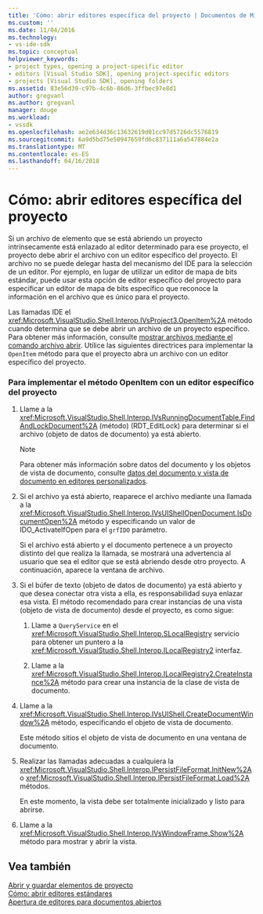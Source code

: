 ```yaml
---
title: 'Cómo: abrir editores específica del proyecto | Documentos de Microsoft'
ms.custom: ''
ms.date: 11/04/2016
ms.technology:
- vs-ide-sdk
ms.topic: conceptual
helpviewer_keywords:
- project types, opening a project-specific editor
- editors [Visual Studio SDK], opening project-specific editors
- projects [Visual Studio SDK], opening folders
ms.assetid: 83e56d39-c97b-4c6b-86d6-3ffbec97e8d1
author: gregvanl
ms.author: gregvanl
manager: douge
ms.workload:
- vssdk
ms.openlocfilehash: ae2e634d36c13632619d01cc97d5726dc5576819
ms.sourcegitcommit: 6a9d5bd75e50947659fd6c837111a6a547884e2a
ms.translationtype: MT
ms.contentlocale: es-ES
ms.lasthandoff: 04/16/2018
---
```

# <a name="how-to-open-project-specific-editors"></a>Cómo: abrir editores específica del proyecto
Si un archivo de elemento que se está abriendo un proyecto intrínsecamente está enlazado al editor determinado para ese proyecto, el proyecto debe abrir el archivo con un editor específico del proyecto. El archivo no se puede delegar hasta del mecanismo del IDE para la selección de un editor. Por ejemplo, en lugar de utilizar un editor de mapa de bits estándar, puede usar esta opción de editor específico del proyecto para especificar un editor de mapa de bits específico que reconoce la información en el archivo que es único para el proyecto.  
  
 Las llamadas IDE el <xref:Microsoft.VisualStudio.Shell.Interop.IVsProject3.OpenItem%2A> método cuando determina que se debe abrir un archivo de un proyecto específico. Para obtener más información, consulte [mostrar archivos mediante el comando archivo abrir](../extensibility/internals/displaying-files-by-using-the-open-file-command.md). Utilice las siguientes directrices para implementar la `OpenItem` método para que el proyecto abra un archivo con un editor específico del proyecto.  
  
### <a name="to-implement-the-openitem-method-with-a-project-specific-editor"></a>Para implementar el método OpenItem con un editor específico del proyecto  
  
1.  Llame a la <xref:Microsoft.VisualStudio.Shell.Interop.IVsRunningDocumentTable.FindAndLockDocument%2A> (método) (RDT_EditLock) para determinar si el archivo (objeto de datos de documento) ya está abierto.  
  
    > [!NOTE]
    >  Para obtener más información sobre datos del documento y los objetos de vista de documento, consulte [datos del documento y vista de documento en editores personalizados](../extensibility/document-data-and-document-view-in-custom-editors.md).  
  
2.  Si el archivo ya está abierto, reaparece el archivo mediante una llamada a la <xref:Microsoft.VisualStudio.Shell.Interop.IVsUIShellOpenDocument.IsDocumentOpen%2A> método y especificando un valor de IDO_ActivateIfOpen para el `grfIDO` parámetro.  
  
     Si el archivo está abierto y el documento pertenece a un proyecto distinto del que realiza la llamada, se mostrará una advertencia al usuario que sea el editor que se está abriendo desde otro proyecto. A continuación, aparece la ventana de archivo.  
  
3.  Si el búfer de texto (objeto de datos de documento) ya está abierto y que desea conectar otra vista a ella, es responsabilidad suya enlazar esa vista. El método recomendado para crear instancias de una vista (objeto de vista de documento) desde el proyecto, es como sigue:  
  
    1.  Llame a `QueryService` en el <xref:Microsoft.VisualStudio.Shell.Interop.SLocalRegistry> servicio para obtener un puntero a la <xref:Microsoft.VisualStudio.Shell.Interop.ILocalRegistry2> interfaz.  
  
    2.  Llame a la <xref:Microsoft.VisualStudio.Shell.Interop.ILocalRegistry2.CreateInstance%2A> método para crear una instancia de la clase de vista de documento.  
  
4.  Llame a la <xref:Microsoft.VisualStudio.Shell.Interop.IVsUIShell.CreateDocumentWindow%2A> método, especificando el objeto de vista de documento.  
  
     Este método sitios el objeto de vista de documento en una ventana de documento.  
  
5.  Realizar las llamadas adecuadas a cualquiera la <xref:Microsoft.VisualStudio.Shell.Interop.IPersistFileFormat.InitNew%2A> o <xref:Microsoft.VisualStudio.Shell.Interop.IPersistFileFormat.Load%2A> métodos.  
  
     En este momento, la vista debe ser totalmente inicializado y listo para abrirse.  
  
6.  Llame a la <xref:Microsoft.VisualStudio.Shell.Interop.IVsWindowFrame.Show%2A> método para mostrar y abrir la vista.  
  
## <a name="see-also"></a>Vea también  
 [Abrir y guardar elementos de proyecto](../extensibility/internals/opening-and-saving-project-items.md)   
 [Cómo: abrir editores estándares](../extensibility/how-to-open-standard-editors.md)   
 [Apertura de editores para documentos abiertos](../extensibility/how-to-open-editors-for-open-documents.md)